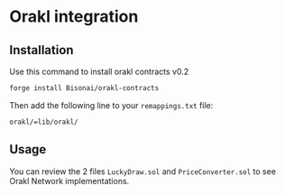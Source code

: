 # Orakl integration

## Installation
Use this command to install orakl contracts v0.2

```bash
forge install Bisonai/orakl-contracts
```

Then add the following line to your `remappings.txt` file:
```
orakl/=lib/orakl/
```

## Usage
You can review the 2 files `LuckyDraw.sol` and `PriceConverter.sol` to see Orakl Network implementations.

